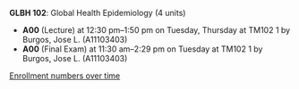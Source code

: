 **GLBH 102**: Global Health Epidemiology (4 units)

- **A00** (Lecture) at 12:30 pm–1:50 pm on Tuesday, Thursday at TM102 1 by Burgos, Jose L. (A11103403)
- **A00** (Final Exam) at 11:30 am–2:29 pm on Tuesday at TM102 1 by Burgos, Jose L. (A11103403)

[Enrollment numbers over time](./GLBH102.tsv)
